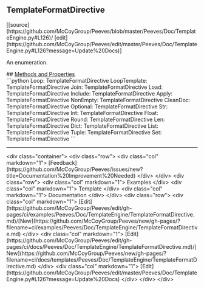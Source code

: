 ## <a id="Peeves.Doc.TemplateEngine.TemplateFormatDirective">TemplateFormatDirective</a> 

<div class="docs-source-link" markdown="1">
[[source](https://github.com/McCoyGroup/Peeves/blob/master/Peeves/Doc/TemplateEngine.py#L126)/
[edit](https://github.com/McCoyGroup/Peeves/edit/master/Peeves/Doc/TemplateEngine.py#L126?message=Update%20Docs)]
</div>

An enumeration.







<div class="collapsible-section">
 <div class="collapsible-section collapsible-section-header" markdown="1">
## <a class="collapse-link" data-toggle="collapse" href="#methods" markdown="1"> Methods and Properties</a> <a class="float-right" data-toggle="collapse" href="#methods"><i class="fa fa-chevron-down"></i></a>
 </div>
 <div class="collapsible-section collapsible-section-body collapse " id="methods" markdown="1">
 ```python
Loop: TemplateFormatDirective
LoopTemplate: TemplateFormatDirective
Join: TemplateFormatDirective
Load: TemplateFormatDirective
Include: TemplateFormatDirective
Apply: TemplateFormatDirective
NonEmpty: TemplateFormatDirective
CleanDoc: TemplateFormatDirective
Optional: TemplateFormatDirective
Str: TemplateFormatDirective
Int: TemplateFormatDirective
Float: TemplateFormatDirective
Round: TemplateFormatDirective
Len: TemplateFormatDirective
Dict: TemplateFormatDirective
List: TemplateFormatDirective
Tuple: TemplateFormatDirective
Set: TemplateFormatDirective
```

 </div>
</div>











---


<div markdown="1" class="text-muted">
&lt;div class="container"&gt;
  &lt;div class="row"&gt;
   &lt;div class="col" markdown="1"&gt;
[Feedback](https://github.com/McCoyGroup/Peeves/issues/new?title=Documentation%20Improvement%20Needed)   
&lt;/div&gt;
&lt;/div&gt;
  &lt;div class="row"&gt;
   &lt;div class="col" markdown="1"&gt;
Examples   
&lt;/div&gt;
   &lt;div class="col" markdown="1"&gt;
Template   
&lt;/div&gt;
   &lt;div class="col" markdown="1"&gt;
Documentation   
&lt;/div&gt;
&lt;/div&gt;
  &lt;div class="row"&gt;
   &lt;div class="col" markdown="1"&gt;
[Edit](https://github.com/McCoyGroup/Peeves/edit/gh-pages/ci/examples/Peeves/Doc/TemplateEngine/TemplateFormatDirective.md)/[New](https://github.com/McCoyGroup/Peeves/new/gh-pages/?filename=ci/examples/Peeves/Doc/TemplateEngine/TemplateFormatDirective.md)   
&lt;/div&gt;
   &lt;div class="col" markdown="1"&gt;
[Edit](https://github.com/McCoyGroup/Peeves/edit/gh-pages/ci/docs/Peeves/Doc/TemplateEngine/TemplateFormatDirective.md)/[New](https://github.com/McCoyGroup/Peeves/new/gh-pages/?filename=ci/docs/templates/Peeves/Doc/TemplateEngine/TemplateFormatDirective.md)   
&lt;/div&gt;
   &lt;div class="col" markdown="1"&gt;
[Edit](https://github.com/McCoyGroup/Peeves/edit/master/Peeves/Doc/TemplateEngine.py#L126?message=Update%20Docs)   
&lt;/div&gt;
&lt;/div&gt;
&lt;/div&gt;
</div>